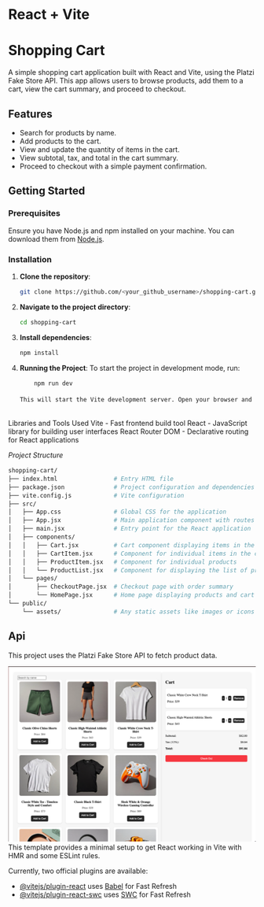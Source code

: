 # React + Vite
# Shopping Cart

A simple shopping cart application built with React and Vite, using the Platzi Fake Store API. This app allows users to browse products, add them to a cart, view the cart summary, and proceed to checkout.

## Features

- Search for products by name.
- Add products to the cart.
- View and update the quantity of items in the cart.
- View subtotal, tax, and total in the cart summary.
- Proceed to checkout with a simple payment confirmation.

## Getting Started

### Prerequisites

Ensure you have Node.js and npm installed on your machine. You can download them from [Node.js](https://nodejs.org/).

### Installation

1. **Clone the repository**:

   ```bash
   git clone https://github.com/<your_github_username>/shopping-cart.git

2. **Navigate to the project directory**:
    ```bash
    cd shopping-cart


3. **Install dependencies**:
    ```bash
    npm install

4. **Running the Project**:
    To start the project in development mode, run:
    ```bash
        npm run dev

    This will start the Vite development server. Open your browser and go to http://localhost:5173 to view the application.



Libraries and Tools Used
    Vite - Fast frontend build tool
    React - JavaScript library for building user interfaces
    React Router DOM - Declarative routing for React applications



*Project Structure*
```bash
shopping-cart/
├── index.html                # Entry HTML file
├── package.json              # Project configuration and dependencies
├── vite.config.js            # Vite configuration
├── src/
│   ├── App.css               # Global CSS for the application
│   ├── App.jsx               # Main application component with routes
│   ├── main.jsx              # Entry point for the React application
│   ├── components/
│   │   ├── Cart.jsx          # Cart component displaying items in the cart
│   │   ├── CartItem.jsx      # Component for individual items in the cart
│   │   ├── ProductItem.jsx   # Component for individual products
│   │   └── ProductList.jsx   # Component for displaying the list of products
│   └── pages/
│       ├── CheckoutPage.jsx  # Checkout page with order summary
│       └── HomePage.jsx      # Home page displaying products and cart
└── public/
    └── assets/               # Any static assets like images or icons
```


## Api
This project uses the Platzi Fake Store API to fetch product data.


![Shopping Cart Screenshot](Shopping-cart.png)
This template provides a minimal setup to get React working in Vite with HMR and some ESLint rules.

Currently, two official plugins are available:

- [@vitejs/plugin-react](https://github.com/vitejs/vite-plugin-react/blob/main/packages/plugin-react/README.md) uses [Babel](https://babeljs.io/) for Fast Refresh
- [@vitejs/plugin-react-swc](https://github.com/vitejs/vite-plugin-react-swc) uses [SWC](https://swc.rs/) for Fast Refresh
